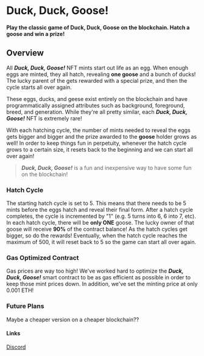 # Duck, Duck, Goose!
**Play the classic game of Duck, Duck, Goose on the blockchain. Hatch a goose and win a prize!**

## Overview
All ***Duck, Duck, Goose!*** NFT mints start out life as an egg. When enough eggs are minted, they all hatch, revealing **one goose** and a bunch of ducks! The lucky parent of the gets rewarded with a special prize, and then the cycle starts all over again.

These eggs, ducks, and geese exist entirely on the blockchain and have programmatically assigned attributes such as background, foreground, breed, and generation. While they're all pretty similar, each ***Duck, Duck, Goose!*** NFT is extremely rare!

With each hatching cycle, the number of mints needed to reveal the eggs gets bigger and bigger and the prize awarded to the **goose** holder grows as well! In order to keep things fun in perpetuity, whenever the hatch cycle grows to a certain size, it resets back to the beginning and we can start all over again!

> ***Duck, Duck, Goose!*** is a fun and inexpensive way to have some fun on the blockchain!

### Hatch Cycle
The starting hatch cycle is set to 5. This means that there needs to be 5 mints before the eggs hatch and reveal their final form. After a hatch cycle completes, the cycle is incremented by "1" (e.g. 5 turns into 6, 6 into 7, etc). In each hatch cycle, there will be **only ONE** goose. The lucky owner of that goose will receive **90%** of the contract balance! As the hatch cycles get bigger, so do the rewards! Eventually, when the hatch cycle reaches the maximum of 500, it will reset back to 5 so the game can start all over again.

### Gas Optimized Contract
Gas prices are way too high! We've worked hard to optimize the ***Duck, Duck, Goose!*** smart contract to be as gas efficient as possible in order to keep those mint prices down. In addition, we've set the minting price at only 0.001 ETH!

### Future Plans
Maybe a cheaper version on a cheaper blockchain??

#### Links
[Discord](https://discord.duckduckgoose.club)
